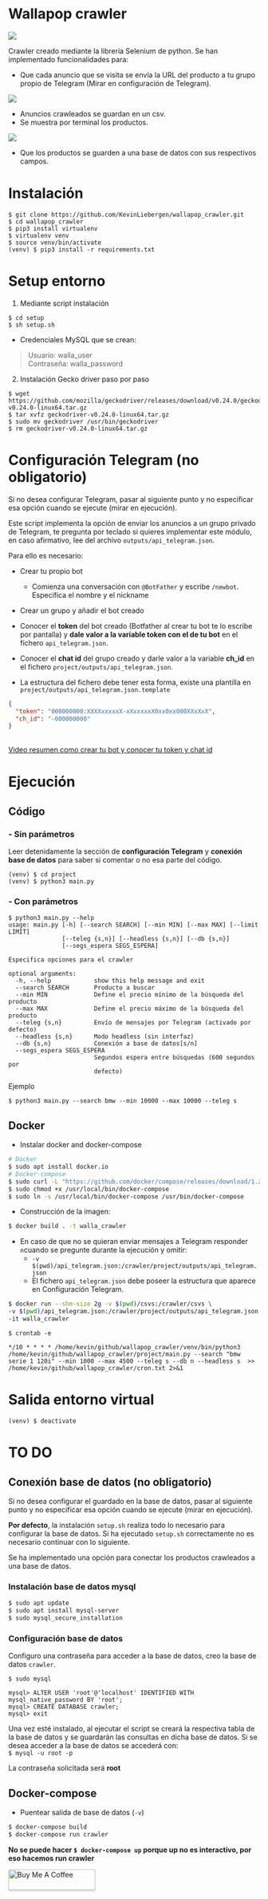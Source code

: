 # Wallapop crawler

![](images_demo/principal.png )


Crawler creado mediante la librería Selenium de python. Se han implementado funcionalidades para:

- Que cada anuncio que se visita se envía la URL del producto a tu grupo propio de Telegram (Mirar en configuración de Telegram).

![](images_demo/telegram.png)
  
- Anuncios crawleados se guardan en un csv.
- Se muestra por terminal los productos.

![](images_demo/terminal_results.png)


- Que los productos se guarden a una base de datos con sus respectivos campos.





# Instalación

```shell
$ git clone https://github.com/KevinLiebergen/wallapop_crawler.git
$ cd wallapop_crawler
$ pip3 install virtualenv
$ virtualenv venv
$ source venv/bin/activate
(venv) $ pip3 install -r requirements.txt
```

# Setup entorno

1. Mediante script instalación
```shell
$ cd setup
$ sh setup.sh
````

* Credenciales MySQL que se crean:
>  Usuario: walla_user <br> Contraseña: walla_password

2. Instalación Gecko driver paso por paso

```shell
$ wget https://github.com/mozilla/geckodriver/releases/download/v0.24.0/geckodriver-v0.24.0-linux64.tar.gz
$ tar xvfz geckodriver-v0.24.0-linux64.tar.gz
$ sudo mv geckodriver /usr/bin/geckodriver
$ rm geckodriver-v0.24.0-linux64.tar.gz
```

# Configuración Telegram (no obligatorio)

Si no desea configurar Telegram, pasar al siguiente punto y no especificar esa opción cuando 
se ejecute (mirar en ejecución).

Este script implementa la opción de enviar los anuncios a un grupo privado de Telegram, te pregunta por teclado si quieres implementar este módulo, en caso afirmativo, lee del archivo `outputs/api_telegram.json`.



Para ello es necesario:

- Crear tu propio bot
    - Comienza una conversación con `@BotFather` y escribe `/newbot`. Especifica el nombre y el nickname
- Crear un grupo y añadir el bot creado
- Conocer el __token__ del bot creado (Botfather al crear tu bot te lo escribe por pantalla) y __dale valor a la variable token con el de tu bot__ en el fichero `api_telegram.json`.
- Conocer el __chat id__ del grupo creado y darle valor a la variable __ch_id__ en el fichero `project/outputs/api_telegram.json`.

- La estructura del fichero debe tener esta forma, existe una plantilla en `project/outputs/api_telegram.json.template`

```json
{
  "token": "000000000:XXXXxxxxxX-xXxxxxxX0xx0xx000XXxXxX",
  "ch_id": "-000000000"
}
```

<br>[Video resumen como crear tu bot y conocer tu token y chat id](https://www.youtube.com/watch?v=UhZtrhV7t3U)

# Ejecución

## Código


### - Sin parámetros

Leer detenidamente la sección de __configuración Telegram__ y __conexión base de datos__ para saber si comentar o no esa parte del código. 

```shell
(venv) $ cd project
(venv) $ python3 main.py
```

### - Con parámetros

```shell
$ python3 main.py --help
usage: main.py [-h] [--search SEARCH] [--min MIN] [--max MAX] [--limit LIMIT]
               [--teleg {s,n}] [--headless {s,n}] [--db {s,n}]
               [--segs_espera SEGS_ESPERA]

Especifica opciones para el crawler

optional arguments:
  -h, --help            show this help message and exit
  --search SEARCH       Producto a buscar
  --min MIN             Define el precio mínimo de la búsqueda del producto
  --max MAX             Define el precio máximo de la búsqueda del producto
  --teleg {s,n}         Envío de mensajes por Telegram (activado por defecto)
  --headless {s,n}      Modo headless (sin interfaz)
  --db {s,n}            Conexión a base de datos[s/n]
  --segs_espera SEGS_ESPERA
                        Segundos espera entre búsquedas (600 segundos por
                        defecto)
```

Ejemplo

```shell
$ python3 main.py --search bmw --min 10000 --max 10000 --teleg s
```

## Docker

* Instalar docker and docker-compose

```bash
# Docker
$ sudo apt install docker.io
# Docker-compose
$ sudo curl -L "https://github.com/docker/compose/releases/download/1.29.2/docker-compose-$(uname -s)-$(uname -m)" -o /usr/local/bin/docker-compose
$ sudo chmod +x /usr/local/bin/docker-compose
$ sudo ln -s /usr/local/bin/docker-compose /usr/bin/docker-compose
```

- Construcción de la imagen:
```bash
$ docker build . -t walla_crawler
```

* En caso de que no se quieran enviar mensajes a Telegram responder `n`cuando se pregunte durante la ejecución y omitir:
  * `-v $(pwd)/api_telegram.json:/crawler/project/outputs/api_telegram.json` 
  * El fichero `api_telegram.json` debe poseer la estructura que aparece en Configuración Telegram.

```bash
$ docker run --shm-size 2g -v $(pwd)/csvs:/crawler/csvs \
-v $(pwd)/api_telegram.json:/crawler/project/outputs/api_telegram.json \
-it walla_crawler
```

`$ crontab -e`

```
*/10 * * * * /home/kevin/github/wallapop_crawler/venv/bin/python3 /home/kevin/github/wallapop_crawler/project/main.py --search "bmw serie 1 120i" --min 1000 --max 4500 --teleg s --db n --headless s  >> /home/kevin/github/wallapop_crawler/cron.txt 2>&1
```


# Salida entorno virtual

`(venv) $ deactivate`


# TO DO

## Conexión base de datos (no obligatorio)

Si no desea configurar el guardado en la base de datos, 
pasar al siguiente punto y no especificar esa opción cuando 
se ejecute (mirar en ejecución).

__Por defecto__, la instalación `setup.sh` realiza todo lo necesario para configurar la base de datos. Si ha ejecutado `setup.sh` correctamente no es necesario continuar con lo siguiente.

Se ha implementado una opción para conectar los productos crawleados a una base de datos.

### Instalación base de datos mysql

```bash
$ sudo apt update
$ sudo apt install mysql-server
$ sudo mysql_secure_installation
```

### Configuración base de datos

Configuro una contraseña para acceder a la base de datos, creo la base de datos `crawler`.

`$ sudo mysql`
```mysql
mysql> ALTER USER 'root'@'localhost' IDENTIFIED WITH mysql_native_password BY 'root';
mysql> CREATE DATABASE crawler;
mysql> exit
```

Una vez esté instalado, al ejecutar el script se creará la respectiva tabla de la base de datos y se guardarán las consultas en dicha base de datos.
Si se desea acceder a la base de datos se accederá con:
<br>`$ mysql -u root -p`

La contraseña solicitada será __root__


## Docker-compose
  * Puentear salida de base de datos (`-v`)


```bash
$ docker-compose build
$ docker-compose run crawler
```
__No se puede hacer `$ docker-compose up` porque up no es interactivo, por eso hacemos run crawler__


<a href="https://www.buymeacoffee.com/kevinliebergen" target="_blank"><img src="https://www.buymeacoffee.com/assets/img/custom_images/orange_img.png" alt="Buy Me A Coffee" style="height: 41px !important;width: 174px !important;box-shadow: 0px 3px 2px 0px rgba(190, 190, 190, 0.5) !important;-webkit-box-shadow: 0px 3px 2px 0px rgba(190, 190, 190, 0.5) !important;" ></a>
